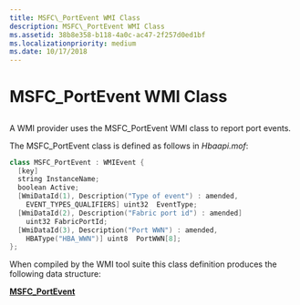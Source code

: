 ```yaml
---
title: MSFC\_PortEvent WMI Class
description: MSFC\_PortEvent WMI Class
ms.assetid: 38b8e358-b118-4a0c-ac47-2f257d0ed1bf
ms.localizationpriority: medium
ms.date: 10/17/2018
---
```


# MSFC\_PortEvent WMI Class


## <span id="ddk_msfc_portevent_wmi_class_kr"></span><span id="DDK_MSFC_PORTEVENT_WMI_CLASS_KR"></span>


A WMI provider uses the MSFC\_PortEvent WMI class to report port events.

The MSFC\_PortEvent class is defined as follows in *Hbaapi.mof*:

```cpp
class MSFC_PortEvent : WMIEvent {
  [key] 
  string InstanceName;
  boolean Active;
  [WmiDataId(1), Description("Type of event") : amended,
    EVENT_TYPES_QUALIFIERS] uint32  EventType;
  [WmiDataId(2), Description("Fabric port id") : amended]
    uint32 FabricPortId;
  [WmiDataId(3), Description("Port WWN") : amended,
    HBAType("HBA_WWN")] uint8  PortWWN[8];
};
```

When compiled by the WMI tool suite this class definition produces the following data structure:

[**MSFC\_PortEvent**](https://docs.microsoft.com/windows-hardware/drivers/ddi/hbapiwmi/ns-hbapiwmi-_msfc_portevent)

 

 





